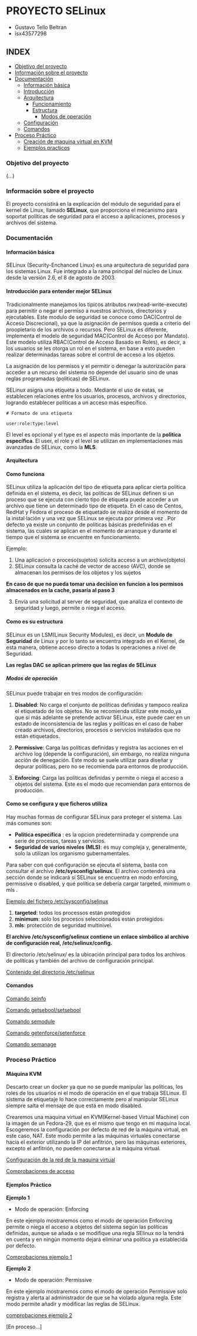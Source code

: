# PROYECTO SELinux

+ Gustavo Tello Beltran
+ isx43577298

## INDEX

+ [Objetivo del proyecto](#Objetivo-del-proyecto)
+ [Información sobre el proyecto](#Información-sobre-el-proyecto)
+ [Documentación](#Documentación)
  + [Información básica](#Información-básica)
  + [Introducción](#Introducción-para-entender-mejor-SELinux)
  + [Arquitectura](#Arquitectura)
    + [Funcionamiento](#Como-funciona) 
    + [Estructura](#Como-es-su-estructura)
      + [Modos de operación](#Modos-de-operación) 
  + [Configuración](#Como-se-configura-y-que-ficheros-utiliza)
  + [Comandos](#Comandos)
+ [Proceso Práctico](#Proceso-Práctico)
  + [Creación de maquina virtual en KVM](#Maquina-KVM)
  + [Ejemplos practicos](#Ejemplos-rracticos)

### Objetivo del proyecto

(...)

### Información sobre el proyecto

El proyecto consistirá en la explicación del módulo de seguridad para el kernel de Linux, llamado **SELinux**, que proporciona el mecanismo para soportat políticas de seguridad para el acceso a aplicaciones, procesos y archivos del sistema.

### Documentación

#### Información básica

SELinux (Security-Enchanced Linux) es una arquitectura de seguridad para los sistemas Linux. Fue integrado a la rama principal del núcleo de Linux desde la versión 2.6, el 8 de agosto de 2003.


#### Introducción para entender mejor SELinux

Tradicionalmente manejamos los tipicos atributos rwx(read-write-execute) para permitir o negar el permiso a nuestros archivos, directorios y ejecutables. Este modulo de seguridad se conoce como DAC(Control de Acceso Discrecional), ya que la asignación de permisos queda a criterio del proopietario de los archivos o recursos. Pero SELinux es diferente, implementa el modelo de seguridad MAC(Control de Acceso por Mandato). Este modelo utiliza RBAC(Control de Acceso Basado en Roles), es decir, a los usuarios se les otorga un rol en el sistema, en base a esto pueden realizar determinadas tareas sobre el control de acceso a los objetos.

La asignación de los permisos y el permitir o denegar la autorización para acceder a un recurso del sistema no depende del usuario sino de unas reglas programadas (politicas) de SELinux.

SELinux asigna una etiqueta a todo. Mediante el uso de estas, se establecen relaciones entre los usuarios, procesos, archivos y directorios, logrando establecer politicas a un acceso más específico.

```
# Formato de una etiqueta

user:role:type:level
```

El level es opcional y el type es el aspecto más importante de la **politica específica**. El user, el role y el level se utilizan en implementaciones más avanzadas de SELinux, como la **MLS**.


#### Arquitectura

#### Como funciona

SELinux utiliza la aplicación del tipo de etiqueta para aplicar cierta politica definida en el sistema, es decir, las politicas de SELinux definen si un proceso que se ejecuta con cierto tipo de etiqueta puede acceder a un archivo que tiene un determinado tipo de etiqueta.
En el caso de Centos, RedHat y Fedora el proceso de etiquetado se realiza desde el momento de la instal·lación y una vez que SELinux se ejecuta por primera vez . Por defecto ya existe un conjunto de políticas básicas predefinidas en el sistema, las cuales se aplican en el momento de arranque y durante el tiempo que el sistema se encuentre en funcionamiento.

Ejemplo:

1. Una aplicacion o proceso(sujetos) solicita acceso a un archivo(objeto)
2. SELinux consulta la caché de vector de acceso (AVC), donde se almacenan los permisos de los objetos y los sujetos

**En caso de que no pueda tomar una decision en funcion a los permisos almacenados en la cache, pasaría al paso 3**

3. Envía una solicitud al server de seguridad, que analiza el contexto de seguridad y luego, permite o niega el acceso.

#### Como es su estructura

SELinux es un LSM(Linux Security Modules), es decir, un **Modulo de Seguridad** de Linux y por lo tanto se encuentra integrado en el Kernel, de esta manera, obtiene acceso directo a todas ls operaciones a nivel de Seguridad.

**Las reglas DAC se aplican primero que las reglas de SELinux**

##### Modos de operación

SELinux puede trabajar en tres modos de configuración:

1. **Disabled**: No carga el conjunto de políticas definidas y tampoco realiza el etiquetado de los objetos. No se recomienda utilizar este modo,ya que si más adelante se pretende activar SELinux, este puede caer en un estado de inconsistencia de las reglas y políticas en el caso de haber creado archivos, directorios, procesos o servicios instalados que no están etiquetados.

2. **Permissive**: Carga las políticas definidas y registra las acciones en el archivo log (depende la configuración), sin embargo, no realiza ninguna acción de denegación. Este modo se suele utilizar para diseñar y depurar políticas, pero no se recomienda para entornos de producción.

3. **Enforcing**: Carga las políticas definidas y permite o niega el acceso a objetos del sistema. Este es el modo que recomiendan para entornos de producción.



#### Como se configura y que ficheros utiliza

Hay muchas formas de configurar SELinux para proteger el sistema. Las más comunes son:

- **Politica específica** : es la opcion predeterminada y comprende una serie de procesos, tareas y servicios.
- **Seguridad de varios niveles (MLS)**: es muy compleja y, generalmente, solo la utilizan los organismo gubernamentales.

Para saber con qué configuración se ejecuta el sistema, basta con consultar el archivo **/etc/sysconfig/selinux**. El archivo contendrá una sección donde se indicará si SELinux se encuentra en modo enforcing, permissive o disabled, y qué política se debería cargar targeted, minimum o mls .

[Ejemplo del fichero /etc/sysconfig/selinux](./img/etc_sysconfig_selinuxx.png)

1. **targeted**: todos los processos están protegidos
2. **minimum**: solo los procesos seleccionados están protegidos. 
3. **mls**: protección de seguridad multinivel.

**El archivo /etc/sysconfig/selinux contiene un enlace simbólico al archivo de configuración real, /etc/selinux/config.**

El directorio /etc/selinux/ es la ubicación principal para todos los archivos de políticas y también del archivo de configuración principal.

[Contenido del directorio /etc/selinux](./img/etc_selinux.png)


#### Comandos

[Comando seinfo](./aux/seinfo.md)

[Comando getsebool/setsebool](./aux/getsebool.md)

[Comando semodule](./aux/semodule.md)

[Comando getenforce/setenforce](./aux/getenforce.md)

[Comando semanage](./aux/semanage.md)

### Proceso Práctico

#### Máquina KVM

Descarto crear un docker ya que no se puede manipular las políticas, los roles de los usuarios ni el modo de operación en el que trabaja SELinux.
El sistema de etiquetaje lo hace correctamente pero al manipular SELinux siempre salta el mensaje de que está en modo disabled.

Crearemos una maquina virtual en KVM(Kernel-based Virtual Machine) con la imagen de un Fedora-29, que es el mismo que tengo en mi maquina local. Escogeremos la configuración por defecto de red de la máquina virtual, en este caso, NAT. Este modo permite a las máquinas virtuales conectarse hacia el exterior utilizando la IP del anfitrión, pero las máquinas exteriores, excepto el anfitrión, no pueden conectarse a la máquina virtual.

[Configuración de la red de la maquina virtual](./img/configuracion_red_mv.png)

[Comprobaciones de acceso](./aux/test.md)

#### Ejemplos Práctico

**Ejemplo 1**

- Modo de operación: Enforcing

En este ejemplo mostraremos como el modo de operación Enforcing permite o niega el acceso a objetos del sistema según las políticas definidas, aunque se añada o se modifique una regla SElinux no la tendrá en cuenta y en ningún momento dejará eliminar una política ya establecida por defecto.

[Comprobaciones ejemplo 1](./aux/1-ejemplo.md)


**Ejemplo 2**

- Modo de operación: Permissive

En este ejemplo mostraremos como el modo de operación Permissive solo registra y alerta al administrador de que se ha violado alguna regla. Este modo permite añadir y modificar las reglas de SELinux.

[comprobaciones ejemplo 2](./aux/2-ejemplo.md)

[En proceso...]






